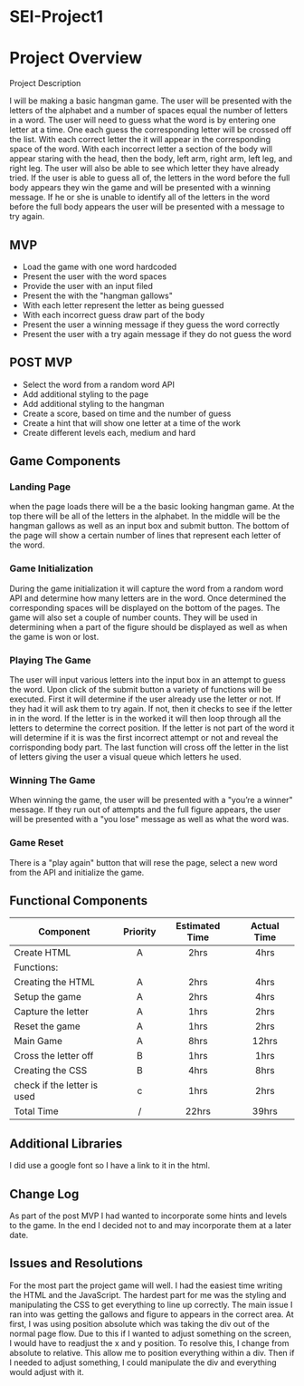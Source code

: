 # SEI-Project1
# Project Overview


Project Description

I will be making a basic hangman game.  The user will be presented with the letters of the alphabet and a number of spaces equal the number of letters in a word.  The user will need to guess what the word is by entering one letter at a time.  One each guess the corresponding letter will be crossed off the list.  With each correct letter the it will appear in the corresponding space of the word.  With each incorrect letter a section of the body will appear staring with the head, then the body, left arm, right arm, left leg, and right leg.  The user will also be able to see which letter they have already tried.  If the user is able to guess all of, the letters in the word before the full body appears they win the game and will be presented with a winning message.  If he or she is unable to identify all of the letters in the word before the full body appears the user will be presented with a message to try again.

## MVP 
  - Load the game with one word hardcoded
  - Present the user with the word spaces
  - Provide the user with an input filed 
  - Present the with the "hangman gallows"
  - With each letter represent the letter as being guessed
  - With each incorrect guess draw part of the body 
  - Present the user a winning message if they guess the word correctly
  - Present the user with a try again message if they do not guess the word
 
## POST MVP
  - Select the word from a random word API
  - Add additional styling to the page
  - Add additional styling to the hangman
  - Create a score, based on time and the number of guess
  - Create a hint that will show one letter at a time of the work
  - Create different levels each, medium and hard

## Game Components

### Landing Page
when the page loads there will be a the basic looking hangman game.  At the top there will be all of the letters in the alphabet.  In the middle will be the hangman gallows as well as an input box and submit button. The bottom of the page will show a certain number of lines that represent each letter of the word.

### Game Initialization
During the game initialization it will capture the word from a random word API and determine how many letters are in the word.  Once determined the corresponding spaces will be displayed on the bottom of the pages.  The game will also set a couple of number counts.  They will be used in determining when a part of the figure should be displayed as well as when the game is won or lost.

### Playing The Game
The user will input various letters into the input box in an attempt to guess the word.  Upon click of the submit button a variety of functions will be executed.  First it will determine if the user already use the letter or not.  If they had it will ask them to try again.  If not, then it checks to see if the letter in in the word.  If the letter is in the worked it will then loop through all the letters to determine the correct position.  If the letter is not part of the word it will determine if it is was the first incorrect attempt or not and reveal the corrisponding body part.  The last function will cross off the letter in the list of letters giving the user a visual queue which letters he used.

### Winning The Game
When winning the game, the user will be presented with a "you’re a winner" message.  If they run out of attempts and the full figure appears, the user will be presented with a "you lose" message as well as what the word was.

### Game Reset
There is a "play again" button that will rese the page, select a new word from the API and initialize the game.

## Functional Components

| Component | Priority | Estimated Time | Actual Time |
| --- | :---: |  :---: | :---: |
| Create HTML | A | 2hrs| 4hrs |
| Functions: |  | |  | 
| Creating the HTML | A | 2hrs | 4hrs |
| Setup the game | A | 2hrs| 4hrs |
| Capture the letter | A | 1hrs| 2hrs |
| Reset the game | A | 1hrs | 2hrs |
| Main Game | A | 8hrs | 12hrs|
| Cross the letter off | B | 1hrs | 1hrs|
| Creating the CSS | B | 4hrs | 8hrs |
| check if the letter is used | c | 1hrs| 2hrs | 
| Total Time | / | 22hrs| 39hrs | 

## Additional Libraries
I did use a google font so I have a link to it in the html.

## Change Log
As part of the post MVP I had wanted to incorporate some hints and levels to the game.  In the end I decided not to and may incorporate them at a later date.  

## Issues and Resolutions
For the most part the project game will well.  I had the easiest time writing the HTML and the JavaScript.  The hardest part for me was the styling and manipulating the CSS to get everything to line up correctly.  The main issue I ran into was getting the gallows and figure to appears in the correct area.  At first, I was using position absolute which was taking the div out of the normal page flow.  Due to this if I wanted to adjust something on the screen, I would have to readjust the x and y position.  To resolve this, I change from absolute to relative.  This allow me to position everything within a div.  Then if I needed to adjust something, I could manipulate the div and everything would adjust with it.  






